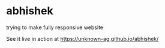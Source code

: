 # abhishek
trying to make fully responsive website

See it live in action at <https://unknown-ag.github.io/abhishek/>
